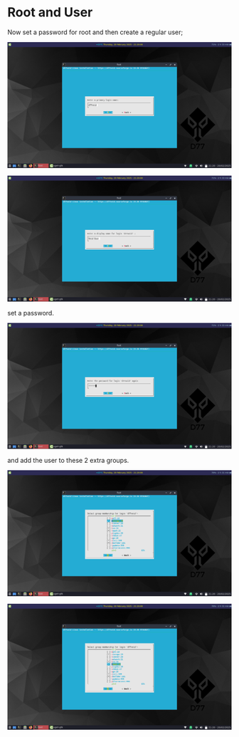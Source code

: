 # Root and User

Now set a password for root and then create a regular user;

![11](./11.png)

![12](./12.png)

set a password.

![13](./13.png)

and add the user to these 2 extra groups.

![14](./14.png)

![15](./15.png)

